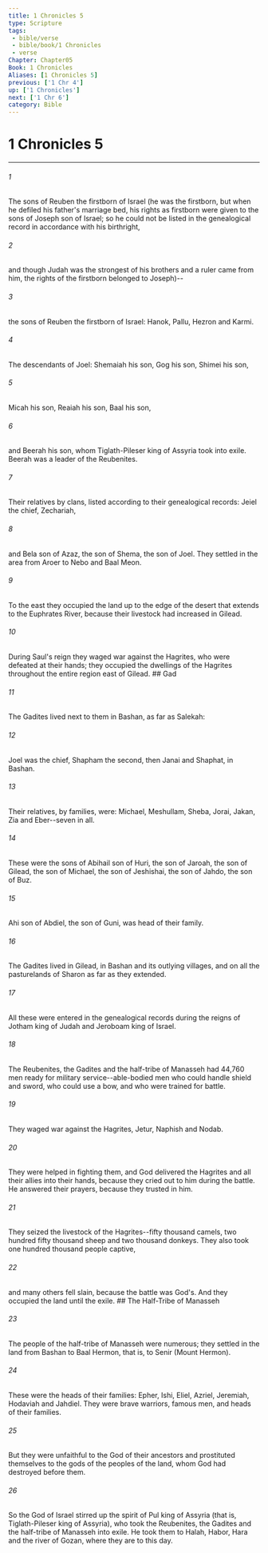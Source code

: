 ```yaml
---
title: 1 Chronicles 5
type: Scripture
tags:
 - bible/verse
 - bible/book/1 Chronicles
 - verse
Chapter: Chapter05
Book: 1 Chronicles
Aliases: [1 Chronicles 5]
previous: ['1 Chr 4']
up: ['1 Chronicles']
next: ['1 Chr 6']
category: Bible
---
```

# 1 Chronicles 5

***


###### 1 
The sons of Reuben the firstborn of Israel (he was the firstborn, but when he defiled his father's marriage bed, his rights as firstborn were given to the sons of Joseph son of Israel; so he could not be listed in the genealogical record in accordance with his birthright, 

###### 2 
and though Judah was the strongest of his brothers and a ruler came from him, the rights of the firstborn belonged to Joseph)-- 

###### 3 
the sons of Reuben the firstborn of Israel: Hanok, Pallu, Hezron and Karmi. 

###### 4 
The descendants of Joel: Shemaiah his son, Gog his son, Shimei his son, 

###### 5 
Micah his son, Reaiah his son, Baal his son, 

###### 6 
and Beerah his son, whom Tiglath-Pileser king of Assyria took into exile. Beerah was a leader of the Reubenites. 

###### 7 
Their relatives by clans, listed according to their genealogical records: Jeiel the chief, Zechariah, 

###### 8 
and Bela son of Azaz, the son of Shema, the son of Joel. They settled in the area from Aroer to Nebo and Baal Meon. 

###### 9 
To the east they occupied the land up to the edge of the desert that extends to the Euphrates River, because their livestock had increased in Gilead. 

###### 10 
During Saul's reign they waged war against the Hagrites, who were defeated at their hands; they occupied the dwellings of the Hagrites throughout the entire region east of Gilead. ## Gad 

###### 11 
The Gadites lived next to them in Bashan, as far as Salekah: 

###### 12 
Joel was the chief, Shapham the second, then Janai and Shaphat, in Bashan. 

###### 13 
Their relatives, by families, were: Michael, Meshullam, Sheba, Jorai, Jakan, Zia and Eber--seven in all. 

###### 14 
These were the sons of Abihail son of Huri, the son of Jaroah, the son of Gilead, the son of Michael, the son of Jeshishai, the son of Jahdo, the son of Buz. 

###### 15 
Ahi son of Abdiel, the son of Guni, was head of their family. 

###### 16 
The Gadites lived in Gilead, in Bashan and its outlying villages, and on all the pasturelands of Sharon as far as they extended. 

###### 17 
All these were entered in the genealogical records during the reigns of Jotham king of Judah and Jeroboam king of Israel. 

###### 18 
The Reubenites, the Gadites and the half-tribe of Manasseh had 44,760 men ready for military service--able-bodied men who could handle shield and sword, who could use a bow, and who were trained for battle. 

###### 19 
They waged war against the Hagrites, Jetur, Naphish and Nodab. 

###### 20 
They were helped in fighting them, and God delivered the Hagrites and all their allies into their hands, because they cried out to him during the battle. He answered their prayers, because they trusted in him. 

###### 21 
They seized the livestock of the Hagrites--fifty thousand camels, two hundred fifty thousand sheep and two thousand donkeys. They also took one hundred thousand people captive, 

###### 22 
and many others fell slain, because the battle was God's. And they occupied the land until the exile. ## The Half-Tribe of Manasseh 

###### 23 
The people of the half-tribe of Manasseh were numerous; they settled in the land from Bashan to Baal Hermon, that is, to Senir (Mount Hermon). 

###### 24 
These were the heads of their families: Epher, Ishi, Eliel, Azriel, Jeremiah, Hodaviah and Jahdiel. They were brave warriors, famous men, and heads of their families. 

###### 25 
But they were unfaithful to the God of their ancestors and prostituted themselves to the gods of the peoples of the land, whom God had destroyed before them. 

###### 26 
So the God of Israel stirred up the spirit of Pul king of Assyria (that is, Tiglath-Pileser king of Assyria), who took the Reubenites, the Gadites and the half-tribe of Manasseh into exile. He took them to Halah, Habor, Hara and the river of Gozan, where they are to this day. 
